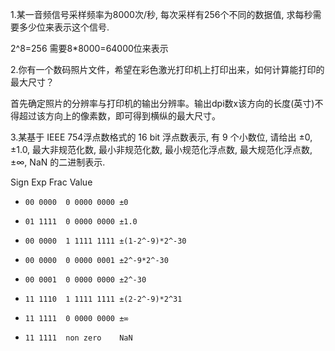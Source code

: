 1.某一音频信号采样频率为8000次/秒, 每次采样有256个不同的数据值, 求每秒需要多少位来表示这个信号. 

2^8=256
需要8*8000=64000位来表示

2.你有一个数码照片文件，希望在彩色激光打印机上打印出来，如何计算能打印的最大尺寸？

首先确定照片的分辨率与打印机的输出分辨率。输出dpi数x该方向的长度(英寸)不得超过该方向上的像素数，即可得到横纵的最大尺寸。

3.某基于 IEEE 754浮点数格式的 16 bit 浮点数表示, 有 9 个小数位, 请给出 ±0, ±1.0, 最大非规范化数, 最小非规范化数, 最小规范化浮点数, 最大规范化浮点数,±∞, NaN 的二进制表示.

Sign  Exp       Frac        Value
*     00 0000  0 0000 0000 ±0
*     01 1111  0 0000 0000 ±1.0
*     00 0000  1 1111 1111 ±(1-2^-9)*2^-30
*     00 0000  0 0000 0001 ±2^-9*2^-30
*     00 0001  0 0000 0000 ±2^-30
*     11 1110  1 1111 1111 ±(2-2^-9)*2^31
*     11 1111  0 0000 0000 ±∞
*     11 1111  non zero    NaN